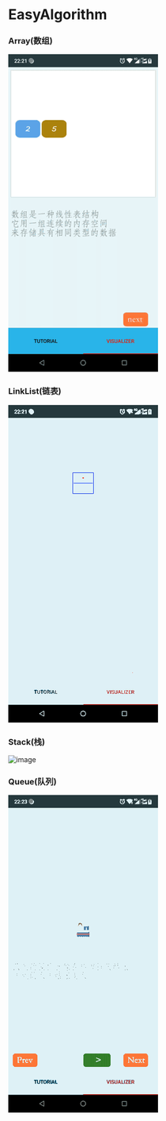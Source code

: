 # EasyAlgorithm

### Array(数组)
![image](https://github.com/McoyJiang/Algorithms/blob/master/IMAGES/array.gif)

### LinkList(链表)
![image](https://github.com/McoyJiang/Algorithms/blob/master/IMAGES/linklist.gif)

### Stack(栈)
![image](https://github.com/McoyJiang/Algorithms/blob/master/IMAGES/stack.gif)

### Queue(队列)
![image](https://github.com/McoyJiang/Algorithms/blob/master/IMAGES/queue.gif)
